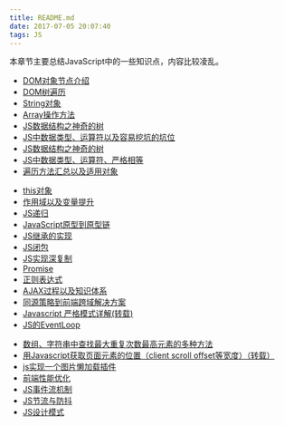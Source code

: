```yaml
---
title: README.md
date: 2017-07-05 20:07:40
tags: JS
---
```


本章节主要总结JavaScript中的一些知识点，内容比较凌乱。

<!-- JS基础 -->
- [DOM对象节点介绍](/Language/JS/DOM对象节点介绍.md)
- [DOM树遍历](/Language/JS/DOM遍历.md)
- [String对象](/Language/JS/String对象.md)
- [Array操作方法](/Language/JS/Array操作方法.md)
- [JS数据结构之神奇的树](/Language/JS/data-structure.md)
- [JS中数据类型、运算符以及容易挖坑的坑位](/Language/JS/运算符.md)
- [JS数据结构之神奇的树](/Language/JS/data-structure.md)
- [JS中数据类型、运算符、严格相等](/Language/JS/运算符.md)
- [遍历方法汇总以及适用对象](/Language/JS/JS遍历.md)
<!-- JS高级内容 -->
- [this对象](/Language/JS/this对象.md)
- [作用域以及变量提升](/Language/JS/作用域与变量提升.md)
- [JS递归](/Language/JS/递归.md)
- [JavaScript原型到原型链](/Language/JS/js从原型到原型链.md)
- [JS继承的实现](/Language/JS/继承.md)
- [JS闭包](/Language/JS/闭包.md)
- [JS实现深复制](/Language/JS/JS-deep-clone.md)
- [Promise](/Language/JS/Promise.md)
- [正则表达式](/Language/JS/正则表达式.md)
- [AJAX过程以及知识体系](/Language/JS/AJAX使用详细介绍.md)
- [同源策略到前端跨域解决方案](/Language/JS/同源策略到前端跨域.md)
- [Javascript 严格模式详解(转载)](https://www.ruanyifeng.com/blog/2013/01/javascript_strict_mode.html)
- [JS的EventLoop](/Language/JS/JS-EventLoop.md)
<!-- JS应用场景 -->
- [数组、字符串中查找最大重复次数最高元素的多种方法](/Language/JS/数组、字符串中最大、重复元素查找.md)
- [用Javascript获取页面元素的位置（client scroll offset等宽度）（转载）](http://www.ruanyifeng.com/blog/2009/09/find_element_s_position_using_javascript.html)
- [js实现一个图片懒加载插件](图片懒加载实现.md)
- [前端性能优化](/Language/JS/前端性能优化.md)
- [JS事件流机制](/Language/JS/JS事件流机制.md)
- [JS节流与防抖](/Language/JS/节流与防抖.md)
- [JS设计模式](/Language/JS/JS设计模式.md)















